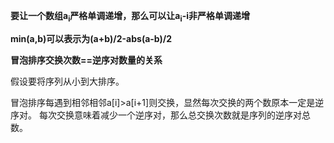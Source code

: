 **要让一个数组a<sub>i</sub>严格单调递增，那么可以让a<sub>i</sub>-i非严格单调递增**



**min(a,b)可以表示为(a+b)/2-abs(a-b)/2**



**冒泡排序交换次数==逆序对数量的关系**

假设要将序列从小到大排序。

冒泡排序每遇到相邻相邻a[i]>a[i+1]则交换，显然每次交换的两个数原本一定是逆序对。
每次交换意味着减少一个逆序对，那么总交换次数就是序列的逆序对总数。
